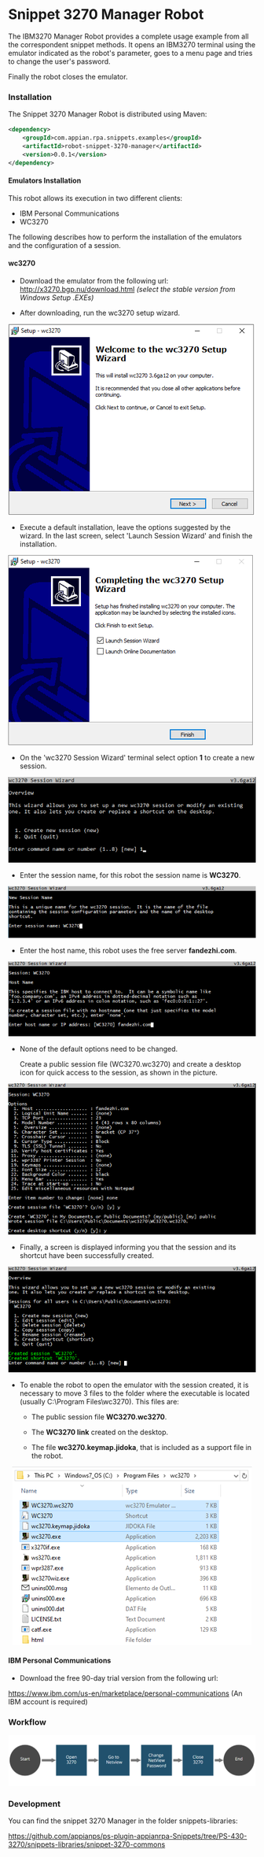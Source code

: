 # Snippet 3270 Manager Robot

The IBM3270 Manager Robot provides a complete usage example from all the correspondent snippet methods. It opens an IBM3270 terminal using the emulator indicated as the robot's parameter, goes to a menu page and tries to change the user's password.

Finally the robot closes the emulator.

### Installation

The Snippet 3270 Manager Robot is distributed using Maven:
```xml
<dependency>
	<groupId>com.appian.rpa.snippets.examples</groupId>
	<artifactId>robot-snippet-3270-manager</artifactId>
	<version>0.0.1</version>
</dependency>
```
#### Emulators Installation

This robot allows its execution in two different clients:
- IBM Personal Communications
- WC3270

The following describes how to perform the installation of the emulators and the configuration of a session.

#### wc3270

- Download the emulator from the following url:
http://x3270.bgp.nu/download.html
*(select the stable version from Windows Setup .EXEs)*

- After downloading, run the wc3270 setup wizard.

![Setup Wizard ><](./console/img/wizard.png)

- Execute a default installation, leave the options suggested by the wizard. In the last screen, select 'Launch Session Wizard' and finish the installation.

![Completed Setup ><](./console/img/wizard_complete.png)

- On the 'wc3270 Session Wizard' terminal select option **1** to create a new session.

![Session Wizard ><](./console/img/session_wizard.png)

- Enter the session name, for this robot the session name is **WC3270**.

![Session Wizard - Name ><](./console/img/session_wizard_name.png)

- Enter the host name, this robot uses the free server **fandezhi.com**.

![Session Wizard - Host ><](./console/img/session_wizard_host.png)

- None of the default options need to be changed.

  Create a public session file (WC3270.wc3270) and create a desktop icon for quick access to the session, as shown in the picture.

![Session Wizard - Options ><](./console/img/session_wizard_options.png)

- Finally, a screen is displayed informing you that the session and its shortcut have been successfully created.

![Session Wizard - Completed ><](./console/img/session_wizard_completed.png)

- To enable the robot to open the emulator with the session created, it is necessary to move 3 files to the folder where the executable is located (usually C:\Program Files\wc3270). This files are:


    - The public session file **WC3270.wc3270**.
    
    - The **WC3270 link** created on the desktop.
    
    - The file **wc3270.keymap.jidoka**, that is included as a support file in the robot.

<p align="center">
  <img src="./console/img/wc3270_folder.png" alt="wc3270 Folder"/>
</p>



#### IBM Personal Communications

- Download the free 90-day trial version from the following url:

https://www.ibm.com/us-en/marketplace/personal-communications
(An IBM account is required)





### Workflow

![Robot workflow](./console/workflow.png)

### Development
You can find the snippet 3270 Manager in the folder snippets-libraries:

https://github.com/appianps/ps-plugin-appianrpa-Snippets/tree/PS-430-3270/snippets-libraries/snippet-3270-commons